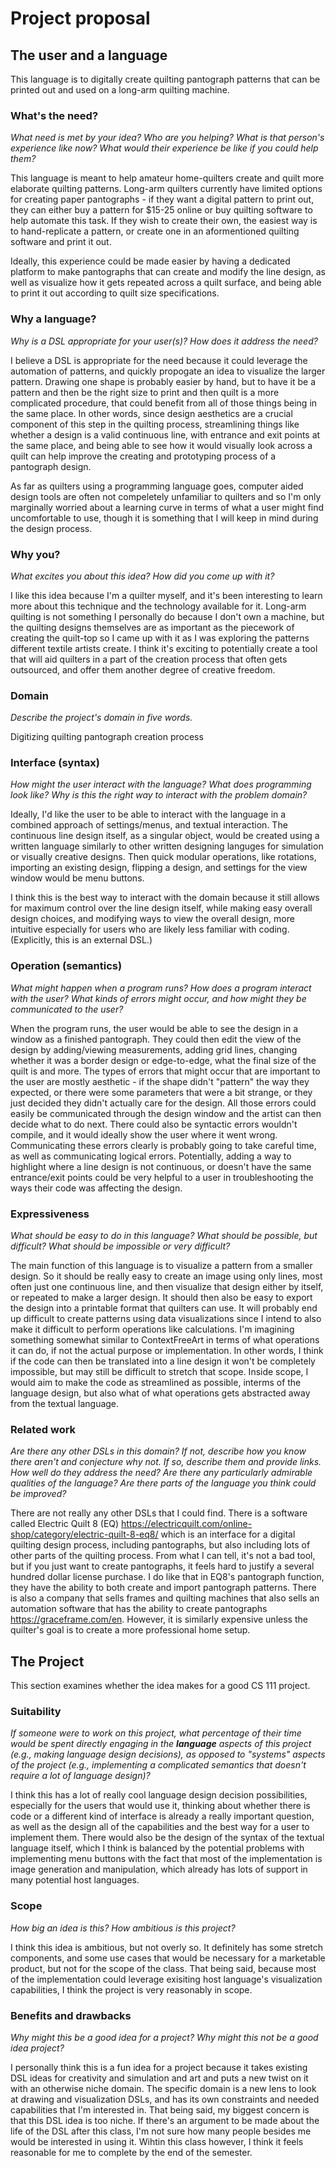 # Project proposal

## The user and a language

This language is to digitally create quilting pantograph patterns that can be printed out and used on a long-arm quilting machine.

### What's the need?

_What need is met by your idea? Who are you helping? What is that person's
experience like now? What would their experience be like if you could help
them?_

This language is meant to help amateur home-quilters create and quilt more elaborate quilting patterns. Long-arm quilters currently have limited options for creating paper pantographs - if they want a digital pattern to print out, they can either buy a pattern for $15-25 online or buy quilting software to help automate this task. If they wish to create their own, the easiest way is to hand-replicate a pattern, or create one in an aformentioned quilting software and print it out.

Ideally, this experience could be made easier by having a dedicated platform to make pantographs that can create and modify the line design, as well as visualize how it gets repeated across a quilt surface, and being able to print it out according to quilt size specifications.

### Why a language?

_Why is a DSL appropriate for your user(s)? How does it address the need?_

I believe a DSL is appropriate for the need because it could leverage the automation of patterns, and quickly propogate an idea to visualize the larger pattern. Drawing one shape is probably easier by hand, but to have it be a pattern and then be the right size to print and then quilt is a more complicated procedure, that could benefit from all of those things being in the same place. In other words, since design aesthetics are a crucial component of this step in the quilting process, streamlining things like whether a design is a valid continuous line, with entrance and exit points at the same place, and being able to see how it would visually look across a quilt can help improve the creating and prototyping process of a pantograph design. 

As far as quilters using a programming language goes, computer aided design tools are often not compeletely unfamiliar to quilters and so I'm only marginally worried about a learning curve in terms of what a user might find uncomfortable to use, though it is something that I will keep in mind during the design process.

### Why you?

_What excites you about this idea? How did you come up with it?_

I like this idea because I'm a quilter myself, and it's been interesting to learn more about this technique and the technology available for it. Long-arm quilting is not something I personally do because I don't own a machine, but the quilting designs themselves are as important as the piecework of creating the quilt-top so I came up with it as I was exploring the patterns different textile artists create. I think it's exciting to potentially create a tool that will aid quilters in a part of the creation process that often gets outsourced, and offer them another degree of creative freedom.

### Domain

_Describe the project's domain in five words._

Digitizing quilting pantograph creation process

### Interface (syntax)

_How might the user interact with the language? What does programming look
like? Why is this the right way to interact with the problem domain?_

Ideally, I'd like the user to be able to interact with the language in a combined approach of settings/menus, and textual interaction. The continuous line design itself, as a singular object, would be created using a written language similarly to other written designing languges for simulation or visually creative designs. Then quick modular operations, like rotations, importing an existing design, flipping a design, and settings for the view window would be menu buttons. 

I think this is the best way to interact with the domain because it still allows for maximum control over the line design itself, while making easy overall design choices, and modifying ways to view the overall design, more intuitive especially for users who are likely less familiar with coding. (Explicitly, this is an external DSL.)

### Operation (semantics)

_What might happen when a program runs? How does a program interact with the
user? What kinds of errors might occur, and how might they be communicated to
the user?_

When the program runs, the user would be able to see the design in a window as a finished pantograph. They could then edit the view of the design by adding/viewing measurements, adding grid lines, changing whether it was a border design or edge-to-edge, what the final size of the quilt is and more. The types of errors that might occur that are important to the user are mostly aesthetic - if the shape didn't "pattern" the way they expected, or there were some parameters that were a bit strange, or they just decided they didn't actually care for the design. All those errors could easily be communicated through the design window and the artist can then decide what to do next. There could also be syntactic errors wouldn't compile, and it would ideally show the user where it went wrong. Communicating these errors clearly is probably going to take careful time, as well as communicating logical errors. Potentially, adding a way to highlight where a line design is not continuous, or doesn't have the same entrance/exit points could be very helpful to a user in troubleshooting the ways their code was affecting the design.

### Expressiveness

_What should be easy to do in this language? What should be possible, but
difficult? What should be impossible or very difficult?_

The main function of this language is to visualize a pattern from a smaller design. So it should be really easy to create an image using only lines, most often just one continuous line, and then visualize that design either by itself, or repeated to make a larger design. It should then also be easy to export the design into a printable format that quilters can use. It will probably end up difficult to create patterns using data visualizations since I intend to also make it difficult to perform operations like calculations. I'm imagining something somewhat similar to ContextFreeArt in terms of what operations it can do, if not the actual purpose or implementation. In other words, I think if the code can then be translated into a line design it won't be completely impossible, but may still be difficult to stretch that scope. Inside scope, I would aim to make the code as streamlined as possible, interms of the language design, but also what of what operations gets abstracted away from the textual language.

### Related work

_Are there any other DSLs in this domain? If not, describe how you know there
aren't and conjecture why not. If so, describe them and provide links. How well
do they address the need? Are there any particularly admirable qualities of the
language? Are there parts of the language you think could be improved?_

There are not really any other DSLs that I could find. There is a software called Electric Quilt 8 (EQ) https://electricquilt.com/online-shop/category/electric-quilt-8-eq8/ which is an interface for a digital quilting design process, including pantographs, but also including lots of other parts of the quilting process. From what I can tell, it's not a bad tool, but if you just want to create pantographs, it feels hard to justify a several hundred dollar license purchase. I do like that in EQ8's pantograph function, they have the ability to both create and import pantograph patterns. There is also a company that sells frames and quilting machines that also sells an automation software that has the ability to create pantographs https://graceframe.com/en. However, it is similarly expensive unless the quilter's goal is to create a more professional home setup.

## The Project

This section examines whether the idea makes for a good CS 111 project.

### Suitability

_If someone were to work on this project, what percentage of their time would be
spent directly engaging in the **language** aspects of this project (e.g.,
making language design decisions), as opposed to "systems" aspects of the
project (e.g., implementing a complicated semantics that doesn't require a lot
of language design)?_

I think this has a lot of really cool language design decision possibilities, especially for the users that would use it, thinking about whether there is code or a different kind of interface is already a really important question, as well as the design all of the capabilities and the best way for a user to implement them. There would also be the design of the syntax of the textual language itself, which I think is balanced by the potential problems with implementing menu buttons with the fact that most of the implementation is image generation and manipulation, which already has lots of support in many potential host languages.

### Scope

_How big an idea is this? How ambitious is this project?_

I think this idea is ambitious, but not overly so. It definitely has some stretch components, and some use cases that would be necessary for a marketable product, but not for the scope of the class. That being said, because most of the implementation could leverage exisiting host language's visualization capabilities, I think the project is very reasonably in scope.

### Benefits and drawbacks

_Why might this be a good idea for a project? Why might this not be a good idea
project?_

I personally think this is a fun idea for a project because it takes existing DSL ideas for creativity and simulation and art and puts a new twist on it with an otherwise niche domain. The specific domain is a new lens to look at drawing and visualization DSLs, and has its own constraints and needed capabilities that I'm interested in. That being said, my biggest concern is that this DSL idea is too niche. If there's an argument to be made about the life of the DSL after this class, I'm not sure how many people besides me would be interested in using it. Wihtin this class however, I think it feels reasonable for me to complete by the end of the semester.
